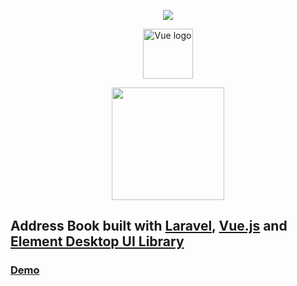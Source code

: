 <p align="center">
    <img src="https://laravel.com/assets/img/components/logo-laravel.svg">
</p>
<p align="center">
    <a href="https://vuejs.org" target="_blank"><img width="80" src="https://vuejs.org/images/logo.png" alt="Vue logo"></a>
</p>
<p align="center">
  <img width="180" src="https://cdn.rawgit.com/ElemeFE/element/dev/element_logo.svg">
</p>

## Address Book built with [Laravel](https://laravel.com/), [Vue.js](https://vuejs.org/)  and [Element Desktop UI Library](http://element.eleme.io/)

### [Demo](http://addressbook.romanpaprotsky.com/)

